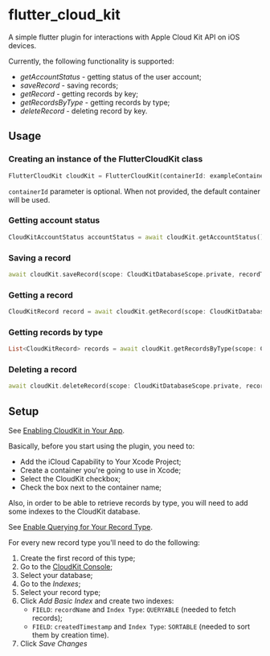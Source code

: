 # flutter_cloud_kit

A simple flutter plugin for interactions with Apple Cloud Kit API on iOS devices.

Currently, the following functionality is supported:
- *getAccountStatus* - getting status of the user account;
- *saveRecord* - saving records;
- *getRecord* - getting records by key;
- *getRecordsByType* - getting records by type;
- *deleteRecord* - deleting record by key.

## Usage

### Creating an  instance of the FlutterCloudKit class
```dart
FlutterCloudKit cloudKit = FlutterCloudKit(containerId: exampleContainerId);
```

`containerId` parameter is optional. When not provided, the default container will be used.

### Getting account status
```dart
CloudKitAccountStatus accountStatus = await cloudKit.getAccountStatus();
```

### Saving a record
```dart
await cloudKit.saveRecord(scope: CloudKitDatabaseScope.private, recordType: exampleRecordType, record: {'fieldName': 'fieldValue'}, recordName: 'RecordName');
```

### Getting a record
```dart
CloudKitRecord record = await cloudKit.getRecord(scope: CloudKitDatabaseScope.private, recordName: 'RecordName');
```

### Getting records by type
```dart
List<CloudKitRecord> records = await cloudKit.getRecordsByType(scope: CloudKitDatabaseScope.private, recordType: exampleRecordType);
```

### Deleting a record
```dart
await cloudKit.deleteRecord(scope: CloudKitDatabaseScope.private, recordName: 'RecordName');
```

## Setup
See [Enabling CloudKit in Your App](https://developer.apple.com/documentation/cloudkit/enabling_cloudkit_in_your_app).

Basically, before you start using the plugin, you need to:
- Add the iCloud Capability to Your Xcode Project;
- Create a container you're going to use in Xcode;
- Select the CloudKit checkbox;
- Check the box next to the container name;

Also, in order to be able to retrieve records by type, you will need to add some indexes to the CloudKit database.

See [Enable Querying for Your Record Type](https://developer.apple.com/documentation/cloudkit/managing_icloud_containers_with_the_cloudkit_database_app/inspecting_and_editing_an_icloud_container_s_schema#3404860).

For every new record type you'll need to do the following:
1. Create the first record of this type;
2. Go to the [CloudKit Console](https://icloud.developer.apple.com/dashboard/);
3. Select your database;
4. Go to the *Indexes*;
5. Select your record type;
6. Click *Add Basic Index* and create two indexes:
   * `FIELD`: `recordName` and `Index Type`: `QUERYABLE` (needed to fetch records);
   * `FIELD`: `createdTimestamp` and `Index Type`: `SORTABLE` (needed to sort them by creation time).
7. Click *Save Changes*
